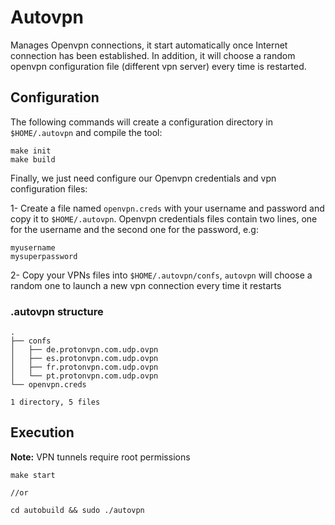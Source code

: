 # Autovpn

Manages Openvpn connections, it start automatically once Internet connection has been established. In addition, it will choose a random openvpn configuration file (different vpn server) every time is restarted.


## Configuration

The following commands will create a configuration directory in `$HOME/.autovpn` and compile the tool:

```
make init
make build
```

Finally, we just need configure our Openvpn credentials and vpn configuration files:

1- Create a file named `openvpn.creds` with your username and password and copy it to `$HOME/.autovpn`. Openvpn credentials files contain two lines, one for the username and the second one for the password, e.g:

```
myusername
mysuperpassword
```

2- Copy your VPNs files into `$HOME/.autovpn/confs`, `autovpn` will choose a random one to launch a new vpn connection every time it restarts

### .autovpn structure

```
.
├── confs
│   ├── de.protonvpn.com.udp.ovpn
│   ├── es.protonvpn.com.udp.ovpn
│   ├── fr.protonvpn.com.udp.ovpn
│   └── pt.protonvpn.com.udp.ovpn
└── openvpn.creds

1 directory, 5 files
```

## Execution

**Note:** VPN tunnels require root permissions

```
make start

//or

cd autobuild && sudo ./autovpn
```



